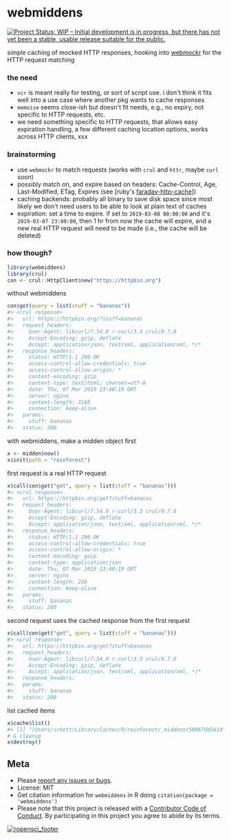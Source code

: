 webmiddens
==========




[![Project Status: WIP – Initial development is in progress, but there has not yet been a stable, usable release suitable for the public.](https://www.repostatus.org/badges/latest/wip.svg)](https://www.repostatus.org/#wip)

simple caching of mocked HTTP responses, hooking into [webmockr](https://github.com/ropensci/webmockr) 
for the HTTP request matching

### the need

- `vcr` is meant really for testing, or sort of script use. i don't think it fits
well into a use case where another pkg wants to cache responses
- `memoise` seems close-ish but doesn't fit needs, e.g., no expiry, not specific
to HTTP requests, etc.
- we need something specific to HTTP requests, that allows easy expiration handling,
a few different caching location options, works across HTTP clients, xxx

### brainstorming

- use `webmockr` to match requests (works with `crul` and `httr`, maybe `curl` soon)
- possibly match on, and expire based on headers: Cache-Control, Age, Last-Modified,
ETag, Expires (see [ruby's [faraday-http-cache](https://github.com/plataformatec/faraday-http-cache#what-gets-cached)])
- caching backends: probably all binary to save disk space since most likely
we don't need users to be able to look at plain text of caches
- expiration: set a time to expire. if set to `2019-03-08 00:00:00` and it's
`2019-03-07 23:00:00`, then 1 hr from now the cache will expire, and a new real HTTP 
request will need to be made (i.e., the cache will be deleted)

### how though?


```r
library(webmiddens)
library(crul)
con <- crul::HttpClient$new("https://httpbin.org")
```

without webmiddens


```r
con$get(query = list(stuff = "bananas"))
#> <crul response> 
#>   url: https://httpbin.org/?stuff=bananas
#>   request_headers: 
#>     User-Agent: libcurl/7.54.0 r-curl/3.3 crul/0.7.0
#>     Accept-Encoding: gzip, deflate
#>     Accept: application/json, text/xml, application/xml, */*
#>   response_headers: 
#>     status: HTTP/1.1 200 OK
#>     access-control-allow-credentials: true
#>     access-control-allow-origin: *
#>     content-encoding: gzip
#>     content-type: text/html; charset=utf-8
#>     date: Thu, 07 Mar 2019 23:40:19 GMT
#>     server: nginx
#>     content-length: 3168
#>     connection: keep-alive
#>   params: 
#>     stuff: bananas
#>   status: 200
```

with webmiddens, make a midden object first


```r
x <- midden$new()
x$init(path = "rainforest")
```



first request is a real HTTP request


```r
x$call(con$get("get", query = list(stuff = "bananas")))
#> <crul response> 
#>   url: https://httpbin.org/get?stuff=bananas
#>   request_headers: 
#>     User-Agent: libcurl/7.54.0 r-curl/3.3 crul/0.7.0
#>     Accept-Encoding: gzip, deflate
#>     Accept: application/json, text/xml, application/xml, */*
#>   response_headers: 
#>     status: HTTP/1.1 200 OK
#>     access-control-allow-credentials: true
#>     access-control-allow-origin: *
#>     content-encoding: gzip
#>     content-type: application/json
#>     date: Thu, 07 Mar 2019 23:40:19 GMT
#>     server: nginx
#>     content-length: 236
#>     connection: keep-alive
#>   params: 
#>     stuff: bananas
#>   status: 200
```

second request uses the cached response from the first request


```r
x$call(con$get("get", query = list(stuff = "bananas")))
#> <crul response> 
#>   url: https://httpbin.org/get?stuff=bananas
#>   request_headers: 
#>     User-Agent: libcurl/7.54.0 r-curl/3.3 crul/0.7.0
#>     Accept-Encoding: gzip, deflate
#>     Accept: application/json, text/xml, application/xml, */*
#>   response_headers: 
#>   params: 
#>     stuff: bananas
#>   status: 200
```

list cached items


```r
x$cache$list()
#> [1] "/Users/sckott/Library/Caches/R/rainforest/_middensc50967dd1614"
# & cleanup
x$destroy()
```

## Meta

* Please [report any issues or bugs](https://github.com/ropensci/webmiddens/issues).
* License: MIT
* Get citation information for `webmiddens` in R doing `citation(package = 'webmiddens')`
* Please note that this project is released with a [Contributor Code of Conduct](CODE_OF_CONDUCT.md).
By participating in this project you agree to abide by its terms.

[![ropensci_footer](https://ropensci.org/public_images/github_footer.png)](https://ropensci.org)
